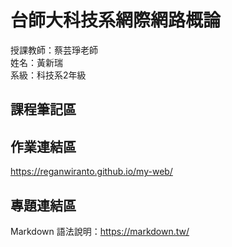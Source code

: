 # 台師大科技系網際網路概論 
授課教師：蔡芸琤老師   
姓名：黃新瑞   
系級：科技系2年級  

## 課程筆記區  

## 作業連結區  

https://reganwiranto.github.io/my-web/

## 專題連結區

Markdown 語法說明：https://markdown.tw/
